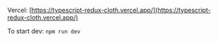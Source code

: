 Vercel: [https://typescript-redux-cloth.vercel.app/](https://typescript-redux-cloth.vercel.app/)

To start dev:
<code>npm run dev</code>